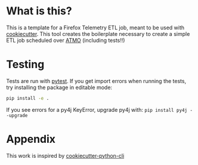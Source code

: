 # What is this?

This is a template for a Firefox Telemetry ETL job, meant to be used with [cookiecutter](https://cookiecutter.readthedocs.io/).
This tool creates the boilerplate necessary to create a simple ETL job scheduled over [ATMO](https://analysis.telemetry.mozilla.org/)
(including tests!!)

# Testing

Tests are run with [pytest](http://doc.pytest.org/en/latest/getting-started.html#our-first-test-run).
If you get import errors when running the tests, try installing the package in editable mode:

```bash
pip install -e .
```

If you see errors for a py4j KeyError, upgrade py4j with: `pip install py4j --upgrade`

# Appendix

This work is inspired by [cookiecutter-python-cli](https://github.com/nvie/cookiecutter-python-cli)
